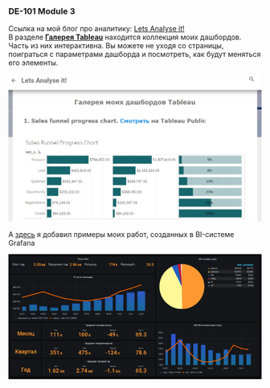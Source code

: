 ### DE-101 Module 3

Ссылка на мой блог про аналитику: [Lets Analyse it!](https://lets-analyse-it.blogspot.com)  
В разделе [**Галерея Tableau**](https://lets-analyse-it.blogspot.com/p/blog-page_19.html) находится коллекция моих дашбордов. Часть из них интерактивна. Вы можете не уходя со страницы, поиграться с параметрами дашборда и посмотреть, как будут меняться его элементы.

![lets_pic](/docs/images/blogimage.jpg)


А [здесь](https://lets-analyse-it.blogspot.com/p/grafana.html) я добавил примеры моих работ, созданных в BI-системе Grafana

![lets_pic](/docs/images/grafana_board_resize.png)